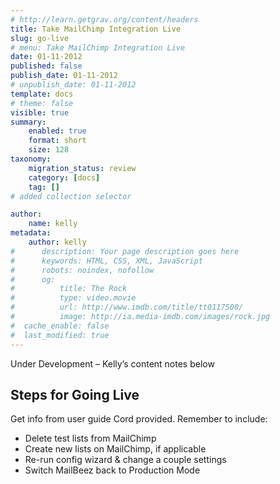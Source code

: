 ```yaml
---
# http://learn.getgrav.org/content/headers
title: Take MailChimp Integration Live
slug: go-live
# menu: Take MailChimp Integration Live
date: 01-11-2012
published: false
publish_date: 01-11-2012
# unpublish_date: 01-11-2012
template: docs
# theme: false
visible: true
summary:
    enabled: true
    format: short
    size: 128
taxonomy:
    migration_status: review
    category: [docs]
    tag: []
# added collection selector

author:
    name: kelly
metadata:
    author: kelly
#      description: Your page description goes here
#      keywords: HTML, CSS, XML, JavaScript
#      robots: noindex, nofollow
#      og:
#          title: The Rock
#          type: video.movie
#          url: http://www.imdb.com/title/tt0117500/
#          image: http://ia.media-imdb.com/images/rock.jpg
#  cache_enable: false
#  last_modified: true
---
```


Under Development – Kelly’s content notes below

## Steps for Going Live

Get info from user guide Cord provided. Remember to include:  
 - Delete test lists from MailChimp  
 - Create new lists on MailChimp, if applicable  
 - Re-run config wizard & change a couple settings  
 - Switch MailBeez back to Production Mode
